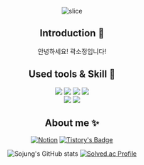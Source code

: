  <div align=center>

![slice](https://capsule-render.vercel.app/api?type=waving&color=auto&height=250&text=ssojungg&)

## Introduction 🙌
안녕하세요! 곽소정입니다!

## Used tools & Skill 👀
<img src="https://img.shields.io/badge/Git-F05032?style=flat&logo=Git&logoColor=white"/>
<img src="https://img.shields.io/badge/VSCode-007ACC?style=flat&logo=Visual Studio Code&logoColor=white"/>
<img src = "https://img.shields.io/badge/nestjs-E0234E?style=flat&logo=nestjs&logoColor=white"/>
<img src="https://img.shields.io/badge/Python-3776AB?style=flat&logo=Python&logoColor=white"/><br>
<img src="https://img.shields.io/badge/Django-092E20?style=flat&logo=Django&logoColor=white"/>
<img src="https://img.shields.io/badge/SpringBoot-6DB33F?style=flat&logo=springboot&logoColor=white"/>


## About me ✨
[![Notion](https://img.shields.io/badge/Notion-000000?style=flat&logo=Notion&logoColor=white)](https://branched-mascara-ecf.notion.site/86e17d8a400b432daa56319ed40ced45?pvs=4)
[![Tistory's Badge](https://github-readme-tistory-card.vercel.app/api/badge?name=ssojungg)](https://ssojungg.tistory.com/)


![Sojung's GitHub stats](https://github-readme-stats.vercel.app/api?username=ssojungg&show_icons=true&theme=radical)
[![Solved.ac Profile](http://mazassumnida.wtf/api/v2/generate_badge?boj=dausojung)](https://solved.ac/dausojung/)
</div>



